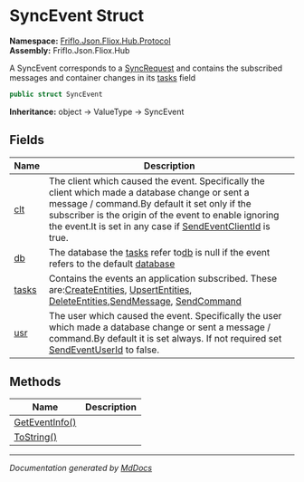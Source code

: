 ﻿<!--  
  <auto-generated>   
    The contents of this file were generated by a tool.  
    Changes to this file may be list if the file is regenerated  
  </auto-generated>   
-->

# SyncEvent Struct

**Namespace:** [Friflo.Json.Fliox.Hub.Protocol](../index.md)  
**Assembly:** Friflo.Json.Fliox.Hub

A SyncEvent corresponds to a [SyncRequest](../SyncRequest/index.md) and contains the subscribed messages and container changes in its [tasks](fields/tasks.md) field

```csharp
public struct SyncEvent
```

**Inheritance:** object → ValueType → SyncEvent

## Fields

| Name                     | Description                                                                                                                                                                                                                                                                                                                                   |
| ------------------------ | --------------------------------------------------------------------------------------------------------------------------------------------------------------------------------------------------------------------------------------------------------------------------------------------------------------------------------------------- |
| [clt](fields/clt.md)     | The client which caused the event. Specifically the client which made a database change or sent a message \/ command.By default it set only if the subscriber is the origin of the event to enable ignoring the event.It is set in any case if [SendEventClientId](../../Host/Event/EventDispatcher/properties/SendEventClientId.md) is true. |
| [db](fields/db.md)       | The database the [tasks](fields/tasks.md) refer to[db](fields/db.md) is null if the event refers to the default [database](../../Host/FlioxHub/fields/database.md)                                                                                                                                                                            |
| [tasks](fields/tasks.md) | Contains the events an application subscribed. These are:[CreateEntities](../Tasks/CreateEntities/index.md), [UpsertEntities](../Tasks/UpsertEntities/index.md), [DeleteEntities](../Tasks/DeleteEntities/index.md),[SendMessage](../Tasks/SendMessage/index.md), [SendCommand](../Tasks/SendCommand/index.md)                                |
| [usr](fields/usr.md)     | The user which caused the event. Specifically the user which made a database change or sent a message \/ command.By default it is set always. If not required set [SendEventUserId](../../Host/Event/EventDispatcher/properties/SendEventUserId.md) to false.                                                                                 |

## Methods

| Name                                      | Description |
| ----------------------------------------- | ----------- |
| [GetEventInfo()](methods/GetEventInfo.md) |             |
| [ToString()](methods/ToString.md)         |             |

___

*Documentation generated by [MdDocs](https://github.com/ap0llo/mddocs)*

